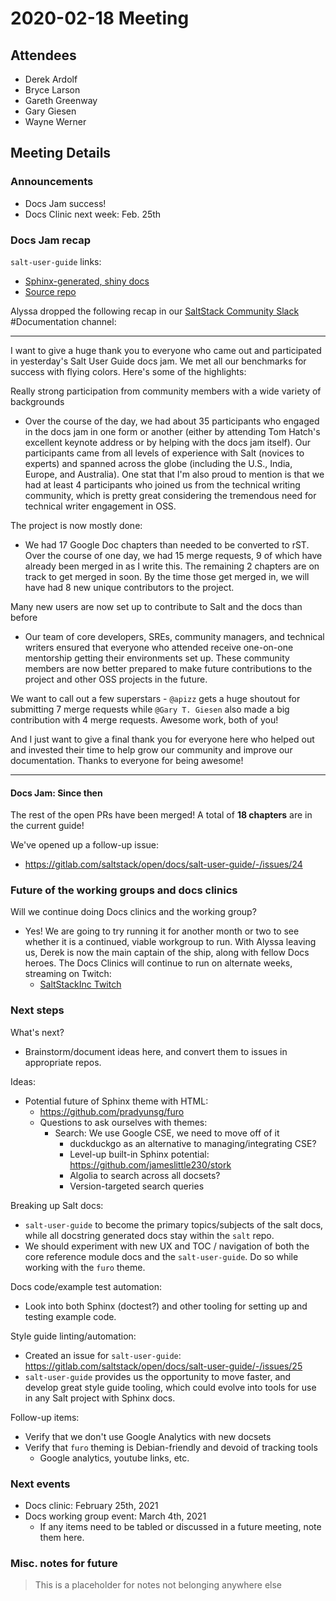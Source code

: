 # 2020-02-18 Meeting

## Attendees

- Derek Ardolf
- Bryce Larson
- Gareth Greenway
- Gary Giesen
- Wayne Werner

## Meeting Details

### Announcements

- Docs Jam success!
- Docs Clinic next week: Feb. 25th

### Docs Jam recap

`salt-user-guide` links:
- [Sphinx-generated, shiny docs](https://saltstack.gitlab.io/open/docs/salt-user-guide/)
- [Source repo](https://gitlab.com/saltstack/open/docs/salt-user-guide)

Alyssa dropped the following recap in our
[SaltStack Community Slack](https://saltstackcommunity.herokuapp.com/)
#Documentation channel:

---

I want to give a huge thank you to everyone who came out and participated in
yesterday's Salt User Guide docs jam. We met all our benchmarks for success
with flying colors. Here's some of the highlights:

Really strong participation from community members with a wide variety of backgrounds
- Over the course of the day, we had about 35 participants who engaged in the 
  docs jam in one form or another (either by attending Tom Hatch's excellent
  keynote address or by helping with the docs jam itself). Our participants
  came from all levels of experience with Salt (novices to experts) and spanned
  across the globe (including the U.S., India, Europe, and Australia). One stat
  that I'm also proud to mention is that we had at least 4 participants who
  joined us from the technical writing community, which is pretty great
  considering the tremendous need for technical writer engagement in OSS. 

The project is now mostly done:
- We had 17 Google Doc chapters than needed to be converted to rST. Over the
  course of one day, we had 15 merge requests, 9 of which have already been
  merged in as I write this. The remaining 2 chapters are on track to get
  merged in soon. By the time those get merged in, we will have had 8 new
  unique contributors to the project.

Many new users are now set up to contribute to Salt and the docs than before

- Our team of core developers, SREs, community managers, and technical writers
  ensured that everyone who attended receive one-on-one mentorship getting
  their environments set up. These community members are now better prepared to
  make future contributions to the project and other OSS projects in the
  future.

We want to call out a few superstars - `@apizz` gets a huge shoutout for
submitting 7 merge requests while `@Gary T. Giesen` also made a big
contribution with 4 merge requests. Awesome work, both of you!

And I just want to give a final thank you for everyone here who helped out and
invested their time to help grow our community and improve our documentation.
Thanks to everyone for being awesome!

---

#### Docs Jam: Since then

The rest of the open PRs have been merged! A total of **18 chapters** are in
the current guide!

We've opened up a follow-up issue:
- https://gitlab.com/saltstack/open/docs/salt-user-guide/-/issues/24

### Future of the working groups and docs clinics

Will we continue doing Docs clinics and the working group?
- Yes! We are going to try running it for another month or two to see whether
  it is a continued, viable workgroup to run. With Alyssa leaving us, Derek is
  now the main captain of the ship, along with fellow Docs heroes. The Docs
  Clinics will continue to run on alternate weeks, streaming on Twitch:
  - [SaltStackInc Twitch](https://www.twitch.tv/saltstackinc)

### Next steps

What's next?
- Brainstorm/document ideas here, and convert them to issues in appropriate
  repos.

Ideas:
- Potential future of Sphinx theme with HTML:
  - https://github.com/pradyunsg/furo
  - Questions to ask ourselves with themes:
    - Search: We use Google CSE, we need to move off of it
      - duckduckgo as an alternative to managing/integrating CSE?
      - Level-up built-in Sphinx potential: https://github.com/jameslittle230/stork
      - Algolia to search across all docsets?
      - Version-targeted search queries

Breaking up Salt docs:
- `salt-user-guide` to become the primary topics/subjects of the salt docs, while all docstring generated docs stay within the `salt` repo.
- We should experiment with new UX and TOC / navigation of both the core reference
  module docs and the `salt-user-guide`. Do so while working with the `furo` theme.

Docs code/example test automation:
- Look into both Sphinx (doctest?) and other tooling for setting up and testing
  example code.

Style guide linting/automation:
- Created an issue for `salt-user-guide`: https://gitlab.com/saltstack/open/docs/salt-user-guide/-/issues/25
- `salt-user-guide` provides us the opportunity to move faster, and develop
  great style guide tooling, which could evolve into tools for use in any
  Salt project with Sphinx docs.

Follow-up items:
- Verify that we don't use Google Analytics with new docsets
- Verify that `furo` theming is Debian-friendly and devoid of tracking tools
  - Google analytics, youtube links, etc.

### Next events

- Docs clinic: February 25th, 2021
- Docs working group event: March 4th, 2021
  - If any items need to be tabled or discussed in a future meeting, note them
    here.

### Misc. notes for future

> This is a placeholder for notes not belonging anywhere else